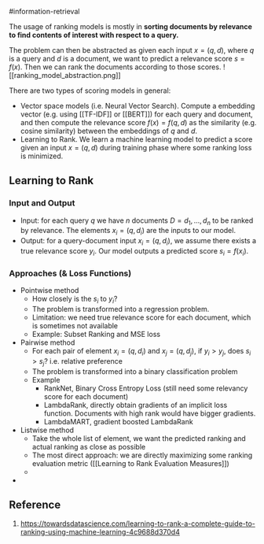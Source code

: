 #information-retrieval

The usage of ranking models is mostly in **sorting documents by relevance to find contents of interest with respect to a query.**

The problem can then be abstracted as given each input $x=(q,d)$, where $q$ is a query and $d$ is a document, we want to predict a relevance score $s=f(x)$. Then we can rank the documents according to those scores.
![[ranking_model_abstraction.png]]

There are two types of scoring models in general:
- Vector space models (i.e. Neural Vector Search). Compute a embedding vector (e.g. using [[TF-IDF]] or [[BERT]]) for each query and document, and then compute the relevance score $f(x) = f(q, d)$ as the similarity (e.g. cosine similarity) between the embeddings of $q$ and $d$.
- Learning to Rank. We learn a machine learning model to predict a score given an input $x = (q,d)$ during training phase where some ranking loss is minimized.

## Learning to Rank
### Input and Output
- Input: for each query $q$ we have $n$ documents $D = {d_1, ..., d_n}$ to be ranked by relevance. The elements $x_i = (q, d_i)$ are the inputs to our model.
- Output: for a query-document input $x_i = (q, d_i)$, we assume there exists a true relevance score $y_i$. Our model outputs a predicted score $s_i = f(x_i)$.
### Approaches (& Loss Functions)
- Pointwise method
	- How closely is the $s_i$ to $y_i$?
	- The problem is transformed into a regression problem.
	- Limitation: we need true relevance score for each document, which is sometimes not available
	- Example: Subset Ranking and MSE loss
- Pairwise method
	- For each pair of element $x_i = (q, d_i)$ and $x_j = (q, d_j)$, if $y_i > y_j$, does $s_i > s_j$? i.e. relative preference
	- The problem is transformed into a binary classification problem
	- Example
		- RankNet, Binary Cross Entropy Loss (still need some relevancy score for each document)
		- LambdaRank, directly obtain gradients of an implicit loss function. Documents with high rank would have bigger gradients.
		- LambdaMART, gradient boosted LambdaRank
- Listwise method
	- Take the whole list of element, we want the predicted ranking and actual ranking as close as possible
	- The most direct approach: we are directly maximizing some ranking evaluation metric ([[Learning to Rank Evaluation Measures]])
	- 
- 


## Reference
1. https://towardsdatascience.com/learning-to-rank-a-complete-guide-to-ranking-using-machine-learning-4c9688d370d4